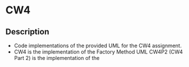 # CW4

## Description ## 
- Code implementations of the provided UML for the CW4 assignment.
- CW4 is the implementation of the Factory Method UML
CW4P2 (CW4 Part 2) is the implementation of the 
